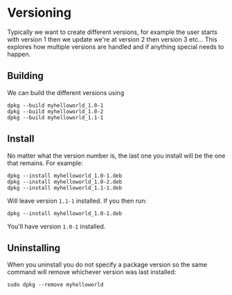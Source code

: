 # Versioning

Typically we want to create different versions, for example the user
starts with version 1 then we update we're at version 2 then version 3
etc... This explores how multiple versions are handled and if anything
special needs to happen.

## Building

We can build the different versions using

	dpkg --build myhelloworld_1.0-1
	dpkg --build myhelloworld_1.0-2
	dpkg --build myhelloworld_1.1-1

## Install

No matter what the version number is, the last one you install will be
the one that remains. For example:

	dpkg --install myhelloworld_1.0-1.deb
	dpkg --install myhelloworld_1.0-2.deb
	dpkg --install myhelloworld_1.1-1.deb

Will leave version `1.1-1` installed. If you then run:

	dpkg --install myhelloworld_1.0-1.deb

You'll have version `1.0-1` installed.

## Uninstalling

When you uninstall you do not specify a package version so the same
command will remove whichever version was last installed:

	sudo dpkg --remove myhelloworld

